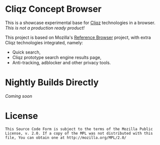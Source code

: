 #  Cliqz Concept Browser

This is a showcase experimental base for [Cliqz](https://cliqz.com/) technologies in a
browser. _This is not a production ready product!_

This project is based on Mozilla's [Reference Browser](https://github.com/mozilla-mobile/reference-browser/)
project, with extra Cliqz technologies integrated, namely:
 * Quick search,
 * Cliqz prototype search engine results page,
 * Anti-tracking, adblocker and other privacy tools.

# Nightly Builds Directly

_Coming soon_

# License

    This Source Code Form is subject to the terms of the Mozilla Public
    License, v. 2.0. If a copy of the MPL was not distributed with this
    file, You can obtain one at http://mozilla.org/MPL/2.0/
